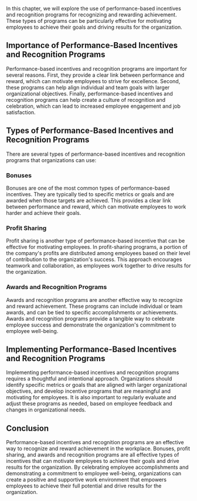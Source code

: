 
In this chapter, we will explore the use of performance-based incentives and recognition programs for recognizing and rewarding achievement. These types of programs can be particularly effective for motivating employees to achieve their goals and driving results for the organization.

Importance of Performance-Based Incentives and Recognition Programs
-------------------------------------------------------------------

Performance-based incentives and recognition programs are important for several reasons. First, they provide a clear link between performance and reward, which can motivate employees to strive for excellence. Second, these programs can help align individual and team goals with larger organizational objectives. Finally, performance-based incentives and recognition programs can help create a culture of recognition and celebration, which can lead to increased employee engagement and job satisfaction.

Types of Performance-Based Incentives and Recognition Programs
--------------------------------------------------------------

There are several types of performance-based incentives and recognition programs that organizations can use:

### Bonuses

Bonuses are one of the most common types of performance-based incentives. They are typically tied to specific metrics or goals and are awarded when those targets are achieved. This provides a clear link between performance and reward, which can motivate employees to work harder and achieve their goals.

### Profit Sharing

Profit sharing is another type of performance-based incentive that can be effective for motivating employees. In profit-sharing programs, a portion of the company's profits are distributed among employees based on their level of contribution to the organization's success. This approach encourages teamwork and collaboration, as employees work together to drive results for the organization.

### Awards and Recognition Programs

Awards and recognition programs are another effective way to recognize and reward achievement. These programs can include individual or team awards, and can be tied to specific accomplishments or achievements. Awards and recognition programs provide a tangible way to celebrate employee success and demonstrate the organization's commitment to employee well-being.

Implementing Performance-Based Incentives and Recognition Programs
------------------------------------------------------------------

Implementing performance-based incentives and recognition programs requires a thoughtful and intentional approach. Organizations should identify specific metrics or goals that are aligned with larger organizational objectives, and develop incentive programs that are meaningful and motivating for employees. It is also important to regularly evaluate and adjust these programs as needed, based on employee feedback and changes in organizational needs.

Conclusion
----------

Performance-based incentives and recognition programs are an effective way to recognize and reward achievement in the workplace. Bonuses, profit sharing, and awards and recognition programs are all effective types of incentives that can motivate employees to achieve their goals and drive results for the organization. By celebrating employee accomplishments and demonstrating a commitment to employee well-being, organizations can create a positive and supportive work environment that empowers employees to achieve their full potential and drive results for the organization.
